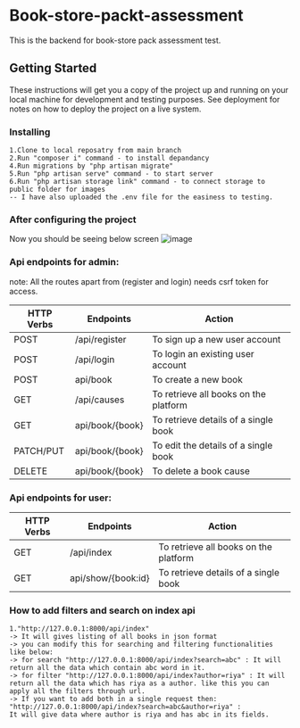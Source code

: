 # Book-store-packt-assessment


This is the backend for book-store pack assessment test.

## Getting Started

These instructions will get you a copy of the project up and running on your local machine for development and testing purposes. See deployment for notes on how to deploy the project on a live system.


### Installing

```
1.Clone to local reposatry from main branch
2.Run "composer i" command - to install depandancy
4.Run migrations by "php artisan migrate"
5.Run "php artisan serve" command - to start server
6.Run "php artisan storage link" command - to connect storage to public folder for images
-- I have also uploaded the .env file for the easiness to testing.
```
### After configuring the project 
Now you should be seeing below screen 
![image](https://user-images.githubusercontent.com/99594669/223336859-3eaf0a27-fa74-4856-bf96-b3297c61ba6d.png)


### Api endpoints for admin:
note: All the routes apart from (register and login) needs csrf token for access.

| HTTP Verbs | Endpoints | Action |
| --- | --- | --- |
| POST | /api/register | To sign up a new user account |
| POST | /api/login | To login an existing user account |
| POST | api/book | To create a new book |
| GET | /api/causes | To retrieve all books on the platform |
| GET | api/book/{book} | To retrieve details of a single book |
| PATCH/PUT | api/book/{book} | To edit the details of a single book |
| DELETE | api/book/{book} | To delete a book cause | 


### Api endpoints for user:

| HTTP Verbs | Endpoints | Action |
| --- | --- | --- |
| GET | /api/index | To retrieve all books on the platform |
| GET | api/show/{book:id} | To retrieve details of a single book |

### How to add filters and search on index api
    1."http://127.0.0.1:8000/api/index"
    -> It will gives listing of all books in json format
    -> you can modify this for searching and filtering functionalities like below:
    -> for search "http://127.0.0.1:8000/api/index?search=abc" : It will return all the data which contain abc word in it.
    -> for filter "http://127.0.0.1:8000/api/index?author=riya" : It will return all the data which has riya as a author. like this you can apply all the filters through url.
    -> If you want to add both in a single request then: "http://127.0.0.1:8000/api/index?search=abc&author=riya" : 
    It will give data where author is riya and has abc in its fields.
    
    
